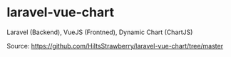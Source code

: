# laravel-vue-chart
Laravel (Backend), VueJS (Frontned), Dynamic Chart (ChartJS)

Source: https://github.com/HiItsStrawberry/laravel-vue-chart/tree/master
